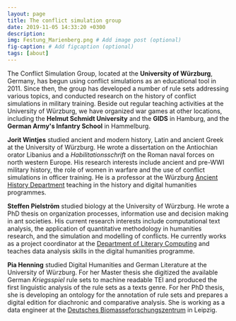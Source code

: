 ```yaml
---
layout: page
title: The conflict simulation group
date: 2019-11-05 14:33:20 +0300
description: 
img: Festung_Marienberg.png # Add image post (optional)
fig-caption: # Add figcaption (optional)
tags: [about]
---
```


The Conflict Simulation Group, located at the **University of Würzburg**, Germany, has begun using conflict simulations as an educational tool in 2011. Since then, the group has developed a number of rule sets addressing various topics, and conducted research on the history of conflict simulations in military training. Beside out regular teaching activities at the University of Würzburg, we have organized war games at other locations, including the **Helmut Schmidt University** and the **GIDS** in Hamburg, and the **German Army's Infantry School** in Hammelburg.

**Jorit Wintjes** studied ancient and modern history, Latin and ancient Greek at the University of Würzburg. He wrote a dissertation on the Antiochian orator Libanius and a *Habilitationsschrift* on the Roman naval forces on north western Europe. His research interests include ancient and pre-WWI military history, the role of women in warfare and the use of conflict simulations in officer training. He is a professor at the Würzburg [Ancient History Department](http://www.geschichte.uni-wuerzburg.de/institut/alte-geschichte/) teaching in the history and digital humanities programmes.

**Steffen Pielström** studied biology at the University of Würzburg. He wrote a PhD thesis on organization processes, information use and decision making in ant societies. His current research interests include computational text analysis, the application of quantitative methodology in humanities research, and the simulation and modelling of conflicts. He currently works as a project coordinator at the [Department of Literary Computing](https://www.germanistik.uni-wuerzburg.de/no_cache/lehrstuehle/computerphilologie/startseite/) and teaches data analysis skills in the digital humanities programme.

**Pia Henning** studied Digital Humanities and German Literature at the University of Würzburg. For her Master thesis she digitized the available German *Kriegsspiel* rule sets to machine readable TEI and produced the first linguistic analysis of the rule sets as a texts genre. For her PhD thesis, she is developing an ontology for the annotation of rule sets and prepares a digital edition for diachronic and comparative analysis. She is working as a data engineer at the [Deutsches Biomasseforschungszentrum](https://www.dbfz.de/) in Leipzig.
